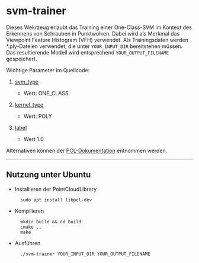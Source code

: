 # svm-trainer

Dieses Wekrzeug erlaubt das Training einer One-Class-SVM im Kontext des Erkennens von Schrauben in Punktwolken. Dabei wird als Merkmal das Viewpoint Feature Histogram (VFH) verwendet. Als Trainingsdaten werden *.ply-Dateien verwendet, die unter `YOUR_INPUT_DIR` bereitstehen müssen. Das resultierende Modell wird entsprechend `YOUR_OUTPUT_FILENAME` gespeichert.

Wichtige Parameter im Quellcode:

1. [svm_type](https://github.com/MobMonRob/ScrewRobotStudien/blob/52db8ecc7e4cab8acc199260307b626c84cb68a3/tools/svm-trainer/main.cpp#L51)
    
    - Wert: ONE_CLASS

2. [kernel_type](https://github.com/MobMonRob/ScrewRobotStudien/blob/52db8ecc7e4cab8acc199260307b626c84cb68a3/tools/svm-trainer/main.cpp#L52)

    - Wert: POLY

3. [label](https://github.com/MobMonRob/ScrewRobotStudien/blob/52db8ecc7e4cab8acc199260307b626c84cb68a3/tools/svm-trainer/main.cpp#L120)

    - Wert 1.0

Alternativen können der [PCL-Dokumentation](http://docs.pointclouds.org/1.8.1/structpcl_1_1_s_v_m_param.html#a05abf1212a843841c73703de76629154) entnommen werden.

***


## Nutzung unter Ubuntu

- Installieren der PointCloudLibrary
  
        sudo apt install libpcl-dev

- Kompilieren
    
        mkdir build && cd build
        cmake ..
        make

- Ausführen

        ./svm-trainer YOUR_INPUT_DIR YOUR_OUTPUT_FILENAME
